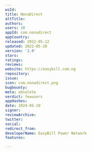 ```yaml
---
wsId: 
title: NonaDirect
altTitle: 
authors: 
users: 10
appId: com.nonadirect
appCountry: 
released: 2022-05-12
updated: 2022-05-20
version: '2.0'
stars: 
ratings: 
reviews: 
website: https://easybill.com.ng
repository: 
issue: 
icon: com.nonadirect.png
bugbounty: 
meta: obsolete
verdict: fewusers
appHashes: 
date: 2024-05-10
signer: 
reviewArchive: 
twitter: 
social: 
redirect_from: 
developerName: EasyBill Power Network
features: 

---
```


